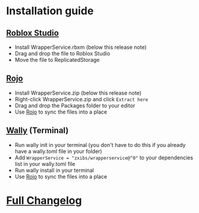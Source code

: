 # Installation guide

## [Roblox Studio](https://roblox.com/create)

- Install WrapperService.rbxm (below this release note)
- Drag and drop the file to Roblox Studio
- Move the file to ReplicatedStorage

## [Rojo](https://rojo.space/)

- Install WrapperService.zip (below this release note)
- Right-click WrapperService.zip and click `Extract here`
- Drag and drop the Packages folder to your editor
- Use [Rojo](https://rojo.space/) to sync the files into a place

## [Wally](https://github.com/UpliftGames/wally) (Terminal)

- Run wally init in your terminal (you don't have to do this if you already have a wally.toml file in your folder)
- Add `WrapperService = "zxibs/wrapperservice@^0"` to your dependencies list in your wally.toml file
- Run wally install in your terminal
- Use [Rojo](https://rojo.space/) to sync the files into a place

# [Full Changelog](/changelog.md)